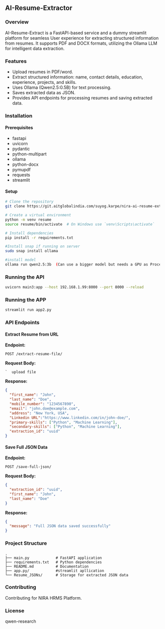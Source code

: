## AI-Resume-Extractor

### Overview
AI-Resume-Extract is a FastAPI-based service and a dummy streamlit platform for seamless User experience for extracting structured information from resumes. It supports PDF and DOCX formats, utilizing the Ollama LLM for intelligent data extraction.

### Features
- Upload resumes in PDF/word.
- Extract structured information: name, contact details, education, experience, projects, and skills.
- Uses Ollama (Qwen2.5:0.5B) for text processing.
- Saves extracted data as JSON.
- Provides API endpoints for processing resumes and saving extracted data.

### Installation
#### Prerequisites
- fastapi
- uvicorn
- pydantic
- python-multipart
- ollama
- python-docx
- pymupdf
- requests
- streamlit

#### Setup
```sh
# Clone the repository
git clone https://git.aitglobalindia.com/suyog.karpe/nira-ai-resume-extract.git

# Create a virtual environment
python -m venv resume
source resume/bin/activate  # On Windows use `venv\Scripts\activate`

# Install dependencies
pip install -r requirements.txt

#Install snap if running on server
sudo snap install ollama

#install model
ollama run qwen2.5:3b  (Can use a bigger model but needs a GPU as Processing time increases exponentially.)
```

### Running the API
```sh
uvicorn main3:app --host 192.168.1.99:8000 --port 8000 --reload
```
### Running the APP
```sh
streamlit run app2.py
```

### API Endpoints
#### Extract Resume from URL
**Endpoint:**
```http
POST /extract-resume-file/
```
**Request Body:**
```file
`  upload file
```
**Response:**
```json
{
  "first_name": "John",
  "last_name": "Doe",
  "mobile_number": "1234567890",
  "email": "john.doe@example.com",
  "address": "New York, USA",
  "Linkedin URL":"https://www.linkedin.com/in/john-doe/",
  "primary-skills": ["Python", "Machine Learning"],
  "secondary-skills": ["Python", "Machine Learning"],
  "extraction_id": "uuid"
}
```

#### Save Full JSON Data
**Endpoint:**
```http
POST /save-full-json/
```
**Request Body:**
```json
{
  "extraction_id": "uuid",
  "first_name": "John",
  "last_name": "Doe"
}
```
**Response:**
```json
{
  "message": "Full JSON data saved successfully"
}
```

### Project Structure
```
.
├── main.py            # FastAPI application
├── requirements.txt   # Python dependencies
├── README.md          # Documentation
├── app.py/            #streamlit apllication
└── Resume_JSONs/      # Storage for extracted JSON data
```

### Contributing
Contributing for NIRA HRMS Platform.

### License
qwen-research
